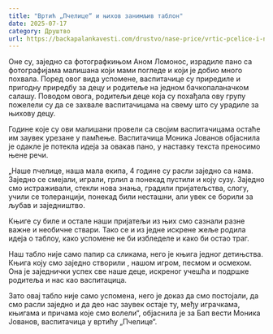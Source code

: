 ```yaml
---
title: "Вртић „Пчелице“ и њихов занимљив таблон"
date: 2025-07-17
category: Друштво
url: https://backapalankavesti.com/drustvo/nase-price/vrtic-pcelice-i-njihov-zanimljiv-tablon/
---
```


Оне су, заједно са фотографкињом Аном Ломонос, израдиле пано са фотографијама малишана који мами погледе и који је добио много похвала. Поред овог вида успомене, васпитачице су приредиле и пригодну приредбу за децу и родитеље на једном бачкопаланачком салашу. Поводом овога, родитељи деце која су похађала ову групу пожелели су да се захвале васпитачицама на свему што су урадиле за њихову децу.

Године које су ови малишани провели са својим васпитачицама остаће им заувек урезане у памћење. Васпитачица Моника Јованов објаснила је одакле је потекла идеја за овакав пано, у наставку текста преносимо њене речи.

„Наше пчелице, наша мала екипа, 4 године су расли заједно са нама. Заједно се смејали, играли, грлил а понекад пустили и коју сузу. Заједно смо истраживали, стекли нова знања, градили пријатељства, слогу, учили се толеранцији, понекад били несташни, али увек се борили за љубав и заједништво.

Књиге су биле и остале наши пријатељи из њих смо сазнали разне важне и необичне ствари. Тако се и из једне искрене жеље родила идеја о таблоу, како успомене не би избледеле и како би остао траг.

Наш табло није само папир са сликама, него је књига једног детињства. Књига коју смо заједно створили , нашом игром, песмом и осмехом. Она је заједнички успех све наше деце, искреног учешћа и подршке родитеља и нас као васпитацица.

Зато овај табло није само успомена, него је доказ да смо постојали, да смо расли заједно и да део нас заувек остаје ту, међу играчкама, књигама и причама које смо волели“, објаснила је за Бап вести Моника Јованов, васпитачица у вртићу „Пчелице“.
